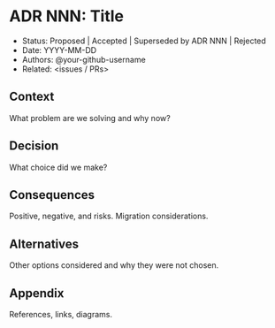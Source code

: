 # ADR NNN: Title

- Status: Proposed | Accepted | Superseded by ADR NNN | Rejected
- Date: YYYY-MM-DD
- Authors: @your-github-username
- Related: <issues / PRs>

## Context

What problem are we solving and why now?

## Decision

What choice did we make?

## Consequences

Positive, negative, and risks. Migration considerations.

## Alternatives

Other options considered and why they were not chosen.

## Appendix

References, links, diagrams.
